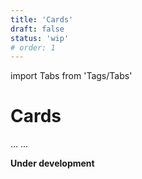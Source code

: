 ```yaml
---
title: 'Cards'
draft: false
status: 'wip'
# order: 1
---
```


import Tabs from 'Tags/Tabs'

# Cards

<Tabs>
  <Tabs.Content title="Info" selected>
    ...
  </Tabs.Content>
  <Tabs.Content title="Details" disabled>
  ...
  </Tabs.Content>
</Tabs>

**Under development**
